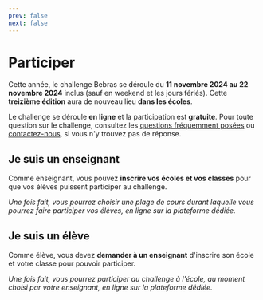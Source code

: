 ```yaml
---
prev: false
next: false
---
```


<script setup lang="ts">
import InfoBox from '../../.vitepress/components/InfoBox.vue'
import VPButton from 'vitepress/dist/client/theme-default/components/VPButton.vue'
</script>

# Participer

Cette année, le challenge Bebras se déroule du **11 novembre 2024 au 22 novembre 2024** inclus (sauf en weekend et les jours fériés). Cette **treizième édition** aura de nouveau lieu **dans les écoles**.

Le challenge se déroule **en ligne** et la participation est **gratuite**. Pour toute question sur le challenge, consultez les [questions fréquemment posées](../faq/) ou [contactez-nous](../about/contact/), si vous n'y trouvez pas de réponse.

<div class="sidepanels sidepanels-2">
  <InfoBox>

## Je suis un enseignant

Comme enseignant, vous pouvez **inscrire vos écoles et vos classes** pour que vos élèves puissent participer au challenge.

_Une fois fait, vous pourrez choisir une plage de cours durant laquelle vous pourrez faire participer vos élèves, en ligne sur la plateforme dédiée._

<div style="text-align: center">
  <VPButton text="S'inscrire" href="./register/" />
</div>

  </InfoBox>

  <InfoBox>

## Je suis un élève

Comme élève, vous devez **demander à un enseignant** d'inscrire son école et votre classe pour pouvoir participer.

_Une fois fait, vous pourrez participer au challenge à l'école, au moment choisi par votre enseignant, en ligne sur la plateforme dédiée._

  </InfoBox>
</div>

